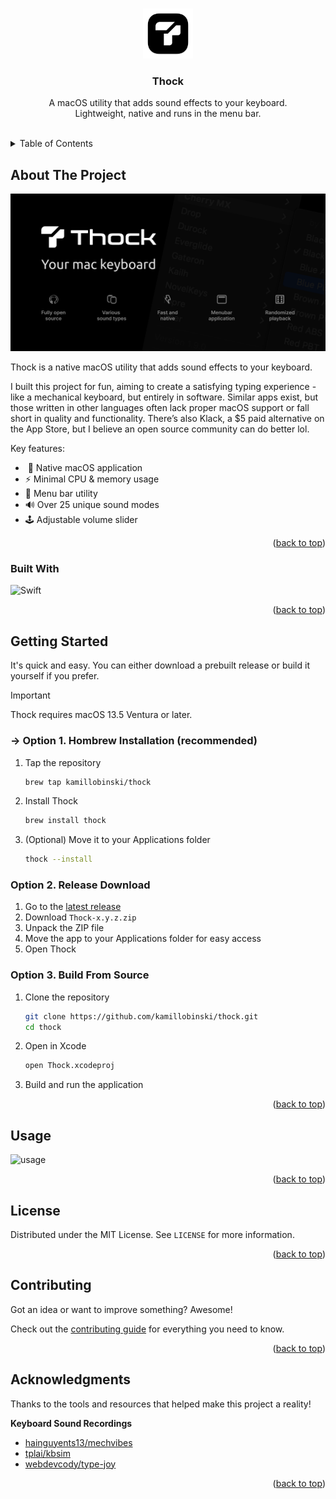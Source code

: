 <a name="readme-top"></a>



<!-- PROJECT LOGO -->
<br />
<div align="center">
  <img src="Thock/Assets.xcassets/AppIcon.appiconset/icon_128x128.png" alt="Logo" width="80" height="80">
  <h3 align="center">Thock</h3>
  <p align="center">
    A macOS utility that adds sound effects to your keyboard.
    <br />Lightweight, native and runs in the menu bar.
    <br /><br />
  </p>
</div>



<!-- TABLE OF CONTENTS -->
<details>
  <summary>Table of Contents</summary>
  <ol>
    <li>
      <a href="#about-the-project">About The Project</a>
      <ul>
        <li><a href="#built-with">Built With</a></li>
      </ul>
    </li>
    <li>
      <a href="#getting-started">Getting Started</a>
      <ul>
        <li><a href="#prerequisites">Prerequisites</a></li>
        <li><a href="#installation">Installation</a></li>
      </ul>
    </li>
    <li><a href="#usage">Usage</a></li>
    <li><a href="#contributing">Contributing</a></li>
    <li><a href="#license">License</a></li>
    <li><a href="#acknowledgments">Acknowledgments</a></li>
  </ol>
</details>



<!-- ABOUT THE PROJECT -->
## About The Project

![banner](banner.png)

Thock is a native macOS utility that adds sound effects to your keyboard.

I built this project for fun, aiming to create a satisfying typing experience - like a mechanical keyboard, but entirely in software. Similar apps exist, but those written in other languages often lack proper macOS support or fall short in quality and functionality. There’s also Klack, a $5 paid alternative on the App Store, but I believe an open source community can do better lol.

Key features:
* &nbsp; Native macOS application
* ⚡ Minimal CPU & memory usage
* 📎 Menu bar utility
* 🔊 Over 25 unique sound modes
* 🕹️ Adjustable volume slider

<p align="right">(<a href="#readme-top">back to top</a>)</p>


<!-- BUILT WITH -->
### Built With

![Swift][Swift-url]

<p align="right">(<a href="#readme-top">back to top</a>)</p>



<!-- GETTING STARTED -->
## Getting Started

It's quick and easy. You can either download a prebuilt release or build it yourself if you prefer.

> [!IMPORTANT]  
> Thock requires macOS 13.5 Ventura or later.

### → Option 1. Hombrew Installation (recommended)

1. Tap the repository
   ```sh
   brew tap kamillobinski/thock
   ```

2. Install Thock
   ```sh
   brew install thock
   ```

3. (Optional) Move it to your Applications folder
   ```sh
   thock --install
   ```

### Option 2. Release Download

1. Go to the [latest release](https://github.com/kamillobinski/thock/releases/latest)
2. Download `Thock-x.y.z.zip`
3. Unpack the ZIP file
4. Move the app to your Applications folder for easy access
5. Open Thock

### Option 3. Build From Source

1. Clone the repository
   ```sh
   git clone https://github.com/kamillobinski/thock.git
   cd thock
   ```
   
2. Open in Xcode
   ```sh
   open Thock.xcodeproj
   ```

3. Build and run the application
   
<p align="right">(<a href="#readme-top">back to top</a>)</p>



<!-- USAGE EXAMPLES -->
## Usage

![usage](usage.gif)

<p align="right">(<a href="#readme-top">back to top</a>)</p>



<!-- LICENSE -->
## License

Distributed under the MIT License. See `LICENSE` for more information.

<p align="right">(<a href="#readme-top">back to top</a>)</p>


<!-- CONTRIBUTING -->
## Contributing

Got an idea or want to improve something? Awesome!

Check out the [contributing guide](./docs/CONTRIBUTING.md) for everything you need to know.

<p align="right">(<a href="#readme-top">back to top</a>)</p>



<!-- ACKNOWLEDGMENTS -->
## Acknowledgments

Thanks to the tools and resources that helped make this project a reality!

**Keyboard Sound Recordings**
- [hainguyents13/mechvibes](https://github.com/hainguyents13/mechvibes/)
- [tplai/kbsim](https://github.com/tplai/kbsim)
- [webdevcody/type-joy](https://github.com/webdevcody/type-joy)

<p align="right">(<a href="#readme-top">back to top</a>)</p>



<!-- MARKDOWN LINKS & IMAGES -->
[Swift-url]: https://img.shields.io/badge/swift-%23FA7343.svg?style=for-the-badge&logo=swift&logoColor=white
